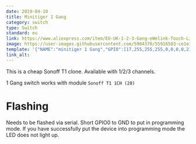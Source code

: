 ```yaml
---
date: 2019-04-10
title: Minitiger 1 Gang
category: switch
type: Switch
standard: eu
link: https://www.aliexpress.com/item/EU-UK-1-2-3-Gang-eWelink-Touch-Light-Smart-Switch-WiFi-Wall-Switch-With-Alexa/32916836771.html
image: https://user-images.githubusercontent.com/5904370/55916503-ce1e1c00-5bec-11e9-96c7-7eff83b0951c.png
template: '{"NAME":"minitiger 1 Gang","GPIO":[17,255,255,255,0,0,0,0,21,56,0,0,0],"FLAG":0,"BASE":28}' 
link_alt: 
---
```

This is a cheap Sonoff T1 clone. Available with 1/2/3 channels.

1 Gang switch works with module `Sonoff T1 1CH (28)`

# Flashing
Needs to be flashed via serial. 
Short GPIO0 to GND to put in programming mode. 
If you have successfully put the device into programming mode the LED does not light up.





